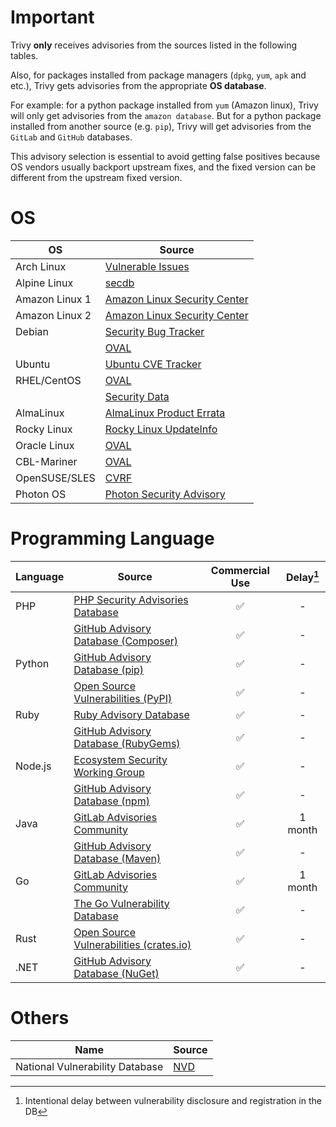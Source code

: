 # Important
Trivy **only** receives advisories from the sources listed in the following tables.

Also, for packages installed from package managers (`dpkg`, `yum`, `apk` and etc.), Trivy gets advisories from the appropriate **OS database**.

For example: for a python package installed from `yum` (Amazon linux), Trivy will only get advisories from the `amazon database`. But for a  python package installed from another source (e.g. `pip`), Trivy will get advisories from the `GitLab` and `GitHub` databases.

This advisory selection is essential to avoid getting false positives because OS vendors usually backport upstream fixes, and the fixed version can be different from the upstream fixed version.

# OS

| OS             | Source                                                                              |
| ---------------| ---------------------------------------- |
| Arch Linux     | [Vulnerable Issues][arch]                |
| Alpine Linux   | [secdb][alpine]                          |
| Amazon Linux 1 | [Amazon Linux Security Center][amazon1]  |
| Amazon Linux 2 | [Amazon Linux Security Center][amazon2]  |
| Debian         | [Security Bug Tracker][debian-tracker]   |
|                | [OVAL][debian-oval]                      |
| Ubuntu         | [Ubuntu CVE Tracker][ubuntu]             |
| RHEL/CentOS    | [OVAL][rhel-oval]                        |
|                | [Security Data][rhel-api]                |
| AlmaLinux      | [AlmaLinux Product Errata][alma]         |
| Rocky Linux    | [Rocky Linux UpdateInfo][rocky]          |
| Oracle Linux   | [OVAL][oracle]                           |
| CBL-Mariner    | [OVAL][mariner]                          |
| OpenSUSE/SLES	 | [CVRF][suse]                             |
| Photon OS      | [Photon Security Advisory][photon]       |

# Programming Language

| Language                     | Source                                              | Commercial Use  | Delay[^1]|
| ---------------------------- | ----------------------------------------------------|:---------------:|:--------:|
| PHP                          | [PHP Security Advisories Database][php]             | ✅              | -        |
|                              | [GitHub Advisory Database (Composer)][php-ghsa]     | ✅              | -        |
| Python                       | [GitHub Advisory Database (pip)][python-ghsa]       | ✅              | -        |
|                              | [Open Source Vulnerabilities (PyPI)][python-osv]    | ✅              | -        |
| Ruby                         | [Ruby Advisory Database][ruby]                      | ✅              | -        |
|                              | [GitHub Advisory Database (RubyGems)][ruby-ghsa]    | ✅              | -        |
| Node.js                      | [Ecosystem Security Working Group][nodejs]          | ✅              | -        |
|                              | [GitHub Advisory Database (npm)][nodejs-ghsa]       | ✅              | -        |
| Java                         | [GitLab Advisories Community][gitlab]               | ✅              | 1 month  |
|                              | [GitHub Advisory Database (Maven)][java-ghsa]       | ✅              | -        |
| Go                           | [GitLab Advisories Community][gitlab]               | ✅              | 1 month  |
|                              | [The Go Vulnerability Database][go]                 | ✅              | -        |
| Rust                         | [Open Source Vulnerabilities (crates.io)][rust-osv] | ✅              | -        |
| .NET                         | [GitHub Advisory Database (NuGet)][dotnet-ghsa]     | ✅              | -        |

[^1]: Intentional delay between vulnerability disclosure and registration in the DB

# Others

| Name                            | Source     |  
| --------------------------------|------------|
| National Vulnerability Database | [NVD][nvd] | 

[arch]: https://security.archlinux.org/
[alpine]: https://secdb.alpinelinux.org/
[amazon1]: https://alas.aws.amazon.com/
[amazon2]: https://alas.aws.amazon.com/alas2.html
[debian-tracker]: https://security-tracker.debian.org/tracker/
[debian-oval]: https://www.debian.org/security/oval/
[ubuntu]: https://ubuntu.com/security/cve
[rhel-oval]: https://www.redhat.com/security/data/oval/v2/
[rhel-api]: https://www.redhat.com/security/data/metrics/
[alma]: https://errata.almalinux.org/
[rocky]: https://download.rockylinux.org/pub/rocky/
[oracle]: https://linux.oracle.com/security/oval/
[suse]: http://ftp.suse.com/pub/projects/security/cvrf/
[photon]: https://packages.vmware.com/photon/photon_cve_metadata/
[mariner]: https://github.com/microsoft/CBL-MarinerVulnerabilityData/

[php-ghsa]: https://github.com/advisories?query=ecosystem%3Acomposer
[python-ghsa]: https://github.com/advisories?query=ecosystem%3Apip
[ruby-ghsa]: https://github.com/advisories?query=ecosystem%3Arubygems
[nodejs-ghsa]: https://github.com/advisories?query=ecosystem%3Anpm
[java-ghsa]: https://github.com/advisories?query=ecosystem%3Amaven
[dotnet-ghsa]: https://github.com/advisories?query=ecosystem%3Anuget

[php]: https://github.com/FriendsOfPHP/security-advisories
[ruby]: https://github.com/rubysec/ruby-advisory-db
[nodejs]: https://github.com/nodejs/security-wg
[gitlab]: https://gitlab.com/gitlab-org/advisories-community
[go]: https://github.com/golang/vulndb

[python-osv]: https://osv.dev/list?q=&ecosystem=PyPI
[rust-osv]: https://osv.dev/list?q=&ecosystem=crates.io

[nvd]: https://nvd.nist.gov/

